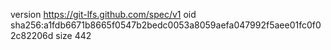 version https://git-lfs.github.com/spec/v1
oid sha256:a1fdb6671b8665f0547b2bedc0053a8059aefa047992f5aee01fc0f02c82206d
size 442
